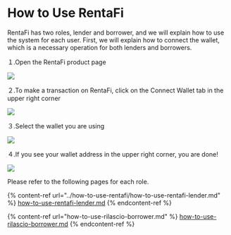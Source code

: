 # How to Use RentaFi

RentaFi has two roles, lender and borrower, and we will explain how to use the system for each user. First, we will explain how to connect the wallet, which is a necessary operation for both lenders and borrowers.

１.Open the RentaFi product page

![](<../../.gitbook/assets/howToUseRilascio\_加筆修正\_アートボード 1.png>)

２.To make a transaction on RentaFi, click on the Connect Wallet tab in the upper right corner

![](../../.gitbook/assets/howToUseRilascio\_加筆修正-02.png)

３.Select the wallet you are using

![](../../.gitbook/assets/howToUseRilascio\_加筆修正-03.png)

４.If you see your wallet address in the upper right corner, you are done!

![](../../.gitbook/assets/howToUseRilascio\_加筆修正-04.png)

Please refer to the following pages for each role.

{% content-ref url="../how-to-use-rentafi/how-to-use-rentafi-lender.md" %}
[how-to-use-rentafi-lender.md](../how-to-use-rentafi/how-to-use-rentafi-lender.md)
{% endcontent-ref %}

{% content-ref url="how-to-use-rilascio-borrower.md" %}
[how-to-use-rilascio-borrower.md](how-to-use-rilascio-borrower.md)
{% endcontent-ref %}
